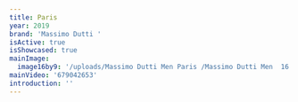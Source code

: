 ```yaml
---
title: Paris
year: 2019
brand: 'Massimo Dutti '
isActive: true
isShowcased: true
mainImage:
  image16by9: '/uploads/Massimo Dutti Men Paris /Massimo Dutti Men  16:9.jpg'
mainVideo: '679042653'
introduction: ''
---
```


